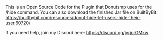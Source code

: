 This is an Open Source Code for the Plugin that Donutsmp uses for the /hide command.
You can also download the finished Jar file on BuiltByBit: https://builtbybit.com/resources/donut-hide-let-users-hide-their-user.60720/

If you need help, join my Discord here: https://discord.gg/jyrjcrGMkw
